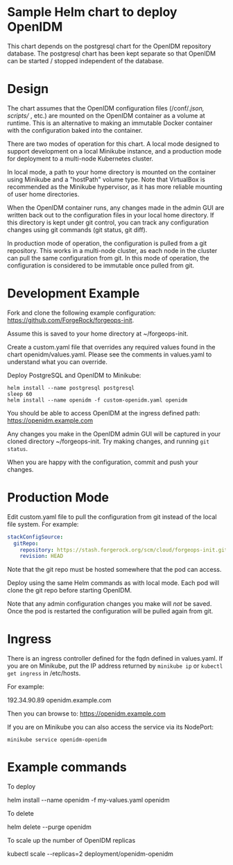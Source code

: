 # Sample Helm chart to deploy OpenIDM

This chart depends on the postgresql chart for the OpenIDM repository database. The
postgresql chart has been kept separate so that OpenIDM can be started / stopped
independent of the database. 

# Design

The chart assumes that the OpenIDM configuration files (/conf/*.json, scripts/* , etc.) are 
mounted on the OpenIDM container as a volume at runtime.  This is an alternative
to making an immutable Docker container with the configuration baked into the container. 

There are two modes of operation for this chart. A local mode designed to support development on a local Minikube 
instance, and a production mode for deployment to a multi-node Kubernetes cluster.

In local mode, a path to your home directory is mounted on the container
using Minikube and a "hostPath" volume type.  Note that VirtualBox is recommended as the 
Minikube hypervisor, as it has more reliable mounting of user home directories. 

When the OpenIDM container runs, any changes made in the admin GUI are written back out to the 
configuration files in your local home directory. If this directory is kept under git control, you
can track any configuration changes using git commands (git status, git diff).

In production mode of operation, the configuration is pulled from a git repository. This 
works in a multi-node cluster, as each node in the cluster can pull the same configuration
from git. In this mode of operation, the configuration is considered to be immutable
once pulled from git.

# Development Example

Fork and clone the following example configuration: 
https://github.com/ForgeRock/forgeops-init. 

Assume this is saved to your home directory at ~/forgeops-init.

Create a custom.yaml file that overrides any required values found in the chart openidm/values.yaml. Please 
see the comments in values.yaml to understand what you can override.

Deploy PostgreSQL and OpenIDM to Minikube:
```
helm install --name postgresql postgresql
sleep 60 
helm install --name openidm -f custom-openidm.yaml openidm 

```

You should be able to access OpenIDM at the ingress defined path:  https://openidm.example.com

Any changes you make in the OpenIDM admin GUI will be captured in your cloned directory ~/forgeops-init.
Try making changes, and running `git status`.

When you are happy with the configuration, commit and push your changes.

# Production Mode

Edit custom.yaml file to pull the configuration from git instead of 
the local file system. For example:

```yaml
stackConfigSource:
  gitRepo:
    repository: https://stash.forgerock.org/scm/cloud/forgeops-init.git
    revision: HEAD
```

Note that the git repo must be hosted somewhere that the pod can access.

Deploy using the same Helm commands as with local mode. Each pod will clone the git repo
before starting OpenIDM. 

Note that any admin configuration changes you make will *not* be saved. Once the pod
is restarted the configuration will be pulled again from git. 

# Ingress

There is an ingress controller defined for the fqdn defined in values.yaml.  If you are on Minikube,
put the IP address returned by `minikube ip` or  `kubectl get ingress` in /etc/hosts.

For example:

192.34.90.89 openidm.example.com 

Then you can browse to:
https://openidm.example.com

If you are on Minikube you can also access the service via its NodePort:

`minikube service openidm-openidm`

# Example commands

To deploy

helm install --name openidm -f my-values.yaml openidm

To delete

helm delete --purge openidm 

To scale up the number of OpenIDM replicas

kubectl scale --replicas=2 deployment/openidm-openidm


